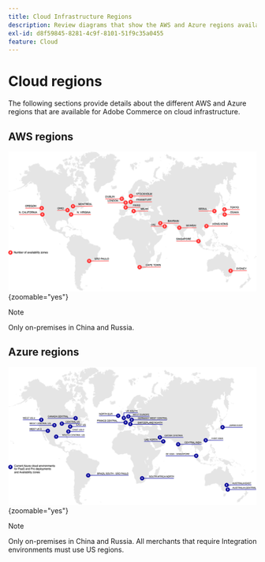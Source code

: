 ```yaml
---
title: Cloud Infrastructure Regions
description: Review diagrams that show the AWS and Azure regions available for Adobe Commerce.
exl-id: d8f59845-8281-4c9f-8101-51f9c35a0455
feature: Cloud
---
```


# Cloud regions

The following sections provide details about the different AWS and Azure regions that are available for Adobe Commerce on cloud infrastructure.

## AWS regions

![Diagram showing AWS regions](../../../assets/playbooks/aws-regions.png){zoomable="yes"}

>[!NOTE]
>
> Only on-premises in China and Russia.

## Azure regions

![Diagram showing Azure regions](../../../assets/playbooks/azure-regions.png){zoomable="yes"}

>[!NOTE]
>
> Only on-premises in China and Russia. All merchants that require Integration environments must use US regions.
